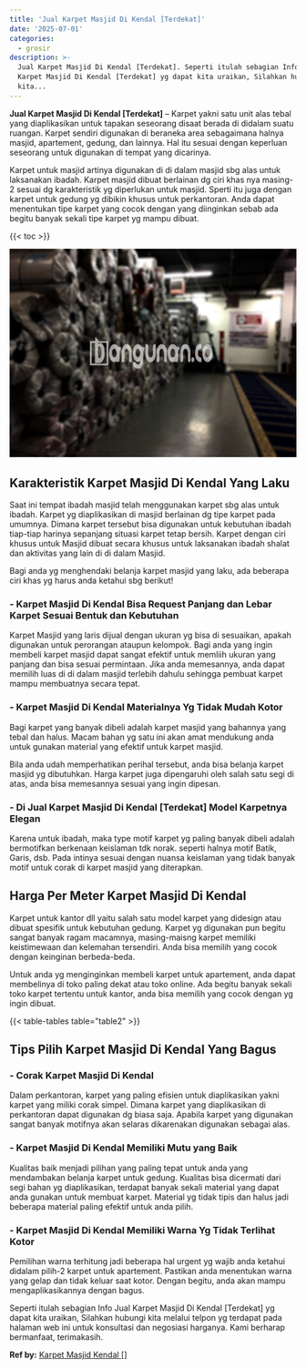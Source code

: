 ```yaml
---
title: 'Jual Karpet Masjid Di Kendal [Terdekat]'
date: '2025-07-01'
categories:
  - grosir
description: >-
  Jual Karpet Masjid Di Kendal [Terdekat]. Seperti itulah sebagian Info Jual
  Karpet Masjid Di Kendal [Terdekat] yg dapat kita uraikan, Silahkan hubungi
  kita...
---
```


**Jual Karpet Masjid Di Kendal \[Terdekat\]** – Karpet yakni satu unit alas tebal yang diaplikasikan untuk tapakan seseorang disaat berada di didalam suatu ruangan. Karpet sendiri digunakan di beraneka area sebagaimana halnya masjid, apartement, gedung, dan lainnya. Hal itu sesuai dengan keperluan seseorang untuk digunakan di tempat yang dicarinya.

Karpet untuk masjid artinya digunakan di di dalam masjid sbg alas untuk laksanakan ibadah. Karpet masjid dibuat berlainan dg ciri khas nya masing-2 sesuai dg karakteristik yg diperlukan untuk masjid. Sperti itu juga dengan karpet untuk gedung yg dibikin khusus untuk perkantoran. Anda dapat menentukan tipe karpet yang cocok dengan yang diinginkan sebab ada begitu banyak sekali tipe karpet yg mampu dibuat.

{{< toc >}}

![](/images/grosir-karpet-murah-01.png)

## Karakteristik Karpet Masjid Di Kendal Yang Laku

Saat ini tempat ibadah masjid telah menggunakan karpet sbg alas untuk ibadah. Karpet yg diaplikasikan di masjid berlainan dg tipe karpet pada umumnya. Dimana karpet tersebut bisa digunakan untuk kebutuhan ibadah tiap-tiap harinya sepanjang situasi karpet tetap bersih. Karpet dengan ciri khusus untuk Masjid dibuat secara khusus untuk laksanakan ibadah shalat dan aktivitas yang lain di di dalam Masjid.

Bagi anda yg menghendaki belanja karpet masjid yang laku, ada beberapa ciri khas yg harus anda ketahui sbg berikut!

### \- Karpet Masjid Di Kendal Bisa Request Panjang dan Lebar Karpet Sesuai Bentuk dan Kebutuhan

Karpet Masjid yang laris dijual dengan ukuran yg bisa di sesuaikan, apakah digunakan untuk perorangan ataupun kelompok. Bagi anda yang ingin membeli karpet masjid dapat sangat efektif untuk memliih ukuran yang panjang dan bisa sesuai permintaan. Jika anda memesannya, anda dapat memilih luas di di dalam masjid terlebih dahulu sehingga pembuat karpet mampu membuatnya secara tepat.

### \- Karpet Masjid Di Kendal Materialnya Yg Tidak Mudah Kotor

Bagi karpet yang banyak dibeli adalah karpet masjid yang bahannya yang tebal dan halus. Macam bahan yg satu ini akan amat mendukung anda untuk gunakan material yang efektif untuk karpet masjid.

Bila anda udah memperhatikan perihal tersebut, anda bisa belanja karpet masjid yg dibutuhkan. Harga karpet juga dipengaruhi oleh salah satu segi di atas, anda bisa memesannya sesuai yang ingin dipesan.

### \- Di Jual Karpet Masjid Di Kendal \[Terdekat\] Model Karpetnya Elegan

Karena untuk ibadah, maka type motif karpet yg paling banyak dibeli adalah bermotifkan berkenaan keislaman tdk norak. seperti halnya motif Batik, Garis, dsb. Pada intinya sesuai dengan nuansa keislaman yang tidak banyak motif untuk corak di karpet masjid yang diterapkan.

## Harga Per Meter Karpet Masjid Di Kendal

Karpet untuk kantor dll yaitu salah satu model karpet yang didesign atau dibuat spesifik untuk kebutuhan gedung. Karpet yg digunakan pun begitu sangat banyak ragam macamnya, masing-maisng karpet memiliki keistimewaan dan kelemahan tersendiri. Anda bisa memilih yang cocok dengan keinginan berbeda-beda.

Untuk anda yg menginginkan membeli karpet untuk apartement, anda dapat membelinya di toko paling dekat atau toko online. Ada begitu banyak sekali toko karpet tertentu untuk kantor, anda bisa memilih yang cocok dengan yg ingin dibuat.

{{< table-tables table="table2" >}}

## Tips Pilih Karpet Masjid Di Kendal Yang Bagus

### \- Corak Karpet Masjid Di Kendal

Dalam perkantoran, karpet yang paling efisien untuk diaplikasikan yakni karpet yang miliki corak simpel. Dimana karpet yang diaplikasikan di perkantoran dapat digunakan dg biasa saja. Apabila karpet yang digunakan sangat banyak motifnya akan selaras dikarenakan digunakan sebagai alas.

### \- Karpet Masjid Di Kendal Memiliki Mutu yang Baik

Kualitas baik menjadi pilihan yang paling tepat untuk anda yang mendambakan belanja karpet untuk gedung. Kualitas bisa dicermati dari segi bahan yg diaplikasikan, terdapat banyak sekali material yang dapat anda gunakan untuk membuat karpet. Material yg tidak tipis dan halus jadi beberapa material paling efektif untuk anda pilih.

### \- Karpet Masjid Di Kendal Memiliki Warna Yg Tidak Terlihat Kotor

Pemilihan warna terhitung jadi beberapa hal urgent yg wajib anda ketahui didalam pilih-2 karpet untuk apartement. Pastikan anda menentukan warna yang gelap dan tidak keluar saat kotor. Dengan begitu, anda akan mampu mengaplikasikannya dengan bagus.

Seperti itulah sebagian Info Jual Karpet Masjid Di Kendal \[Terdekat\] yg dapat kita uraikan, Silahkan hubungi kita melalui telpon yg terdapat pada halaman web ini untuk konsultasi dan negosiasi harganya. Kami berharap bermanfaat, terimakasih.

**Ref by:**  [Karpet Masjid Kendal []](https://id.wikipedia.org/wiki/Karpet)
